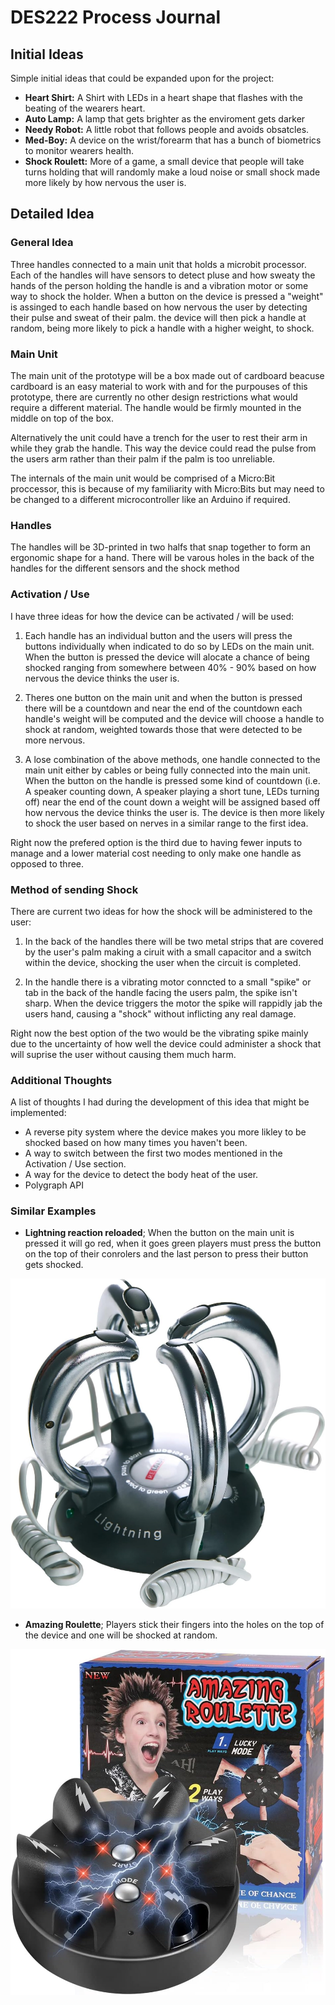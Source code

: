 # DES222 Process Journal

## Initial Ideas
Simple initial ideas that could be expanded upon for the project:

- **Heart Shirt:** A Shirt with LEDs in a heart shape that flashes with the beating of the wearers heart.
- **Auto Lamp:** A lamp that gets brighter as the enviroment gets darker
- **Needy Robot:** A little robot that follows people and avoids obsatcles.
- **Med-Boy:** A device on the wrist/forearm that has a bunch of biometrics to monitor wearers health.
- **Shock Roulett:** More of a game, a small device that people will take turns holding that will randomly make a loud noise or small shock made more likely by how nervous the user is.

## Detailed Idea

### General Idea
Three handles connected to a main unit that holds a microbit processor. Each of the handles will have sensors to detect pluse and how sweaty the hands of the person holding the handle is and a vibration motor or some way to shock the holder. When a button on the device is pressed a "weight" is assinged to each handle based on how nervous the user by detecting their pulse and sweat of their palm. the device will then pick a handle at random, being more likely to pick a handle with a higher weight, to shock.

### Main Unit
The main unit of the prototype will be a box made out of cardboard beacuse cardboard is an easy material to work with and for the purpouses of this prototype, there are currently no other design restrictions what would require a different material. The handle would be firmly mounted in the middle on top of the box.

Alternatively the unit could have a trench for the user to rest their arm in while they grab the handle. This way the device could read the pulse from the users arm rather than their palm if the palm is too unreliable. 

The internals of the main unit would be comprised of a Micro:Bit proccessor, this is because of my familiarity with Micro:Bits but may need to be changed to a different microcontroller like an Arduino if required.

### Handles
The handles will be 3D-printed in two halfs that snap together to form an ergonomic shape for a hand. There will be varous holes in the back of the handles for the different sensors and the shock method 

### Activation / Use
I have three ideas for how the device can be activated / will be used:

1. Each handle has an individual button and the users will press the buttons individually when indicated to do so by LEDs on the main unit. When the button is pressed the device will alocate a chance of being shocked ranging from somewhere between 40% - 90% based on how nervous the device thinks the user is.

2. Theres one button on the main unit and when the button is pressed there will be a countdown and near the end of the countdown each handle's weight will be computed and the device will choose a handle to shock at random, weighted towards those that were detected to be more nervous.

3. A lose combination of the above methods, one handle connected to the main unit either by cables or being fully connected into the main unit. When the button on the handle is pressed some kind of countdown (i.e. A speaker counting down, A speaker playing a short tune, LEDs turning off) near the end of the count down a weight will be assigned based off how nervous the device thinks the user is. The device is then more likely to shock the user based on nerves in a similar range to the first idea.

Right now the prefered option is the third due to having fewer inputs to manage and a lower material cost needing to only make one handle as opposed to three.

### Method of sending Shock
There are current two ideas for how the shock will be administered to the user:

1. In the back of the handles there will be two metal strips that are covered by the user's palm making a ciruit with a small capacitor and a switch within the device, shocking the user when the circuit is completed.

2. In the handle there is a vibrating motor conncted to a small "spike" or tab in the back of the handle facing the users palm, the spike isn't sharp. When the device triggers the motor the spike will rappidly jab the users hand, causing a "shock" without inflicting any real damage.

Right now the best option of the two would be the vibrating spike mainly due to the uncertainty of how well the device could administer a shock that will suprise the user without causing them much harm.

### Additional Thoughts
A list of thoughts I had during the development of this idea that might be implemented:
- A reverse pity system where the device makes you more likley to be shocked based on how many times you haven't been.
- A way to switch between the first two modes mentioned in the Activation / Use section.
- A way for the device to detect the body heat of the user.
- Polygraph API

### Similar Examples
- **Lightning reaction reloaded**; When the button on the main unit is pressed it will go red, when it goes green players must press the button on the top of their conrolers and the last person to press their button gets shocked.

![Four handles with buttons on the top wired into a main unit with a big white button](Images/Lightning%20Reaction%20Reloaded.jpg)

- **Amazing Roulette**;  Players stick their fingers into the holes on the top of the device and one will be shocked at random.

![A black unit with two buttons on the face and six holes for players to put their fingers in](Images/Amazing%20roulette.jpg)

<!-- ## Image
![Text for accessability](Path) -->

